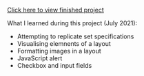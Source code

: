 
[Click here to view finished project](https://criminy-git.github.io/sign_up_page/)

What I learned during this project (July 2021):
- Attempting to replicate set specifications
- Visualising elemnents of a layout
- Formatting images in a layout
- JavaScript alert
- Checkbox and input fields

